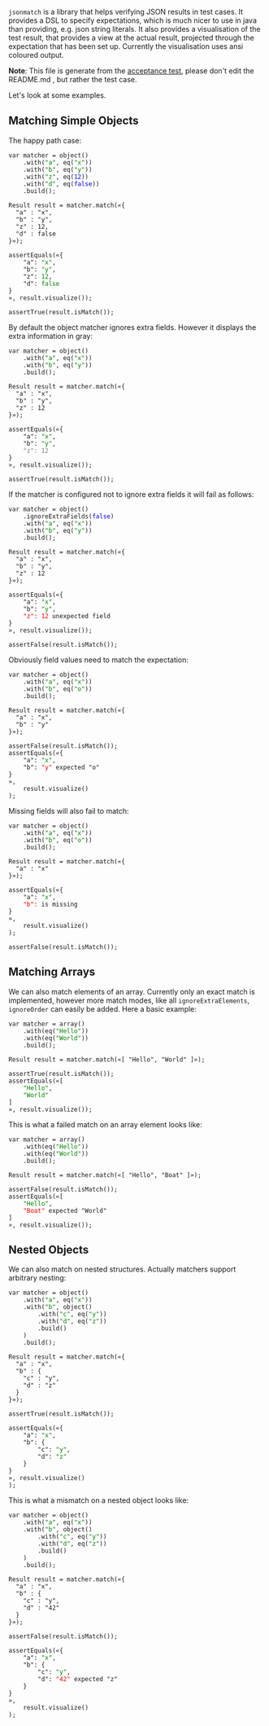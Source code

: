 `jsonmatch` is a library that helps verifying JSON results
in test cases. It provides a DSL to specify expectations,
which is much nicer to use in java than providing, e.g.
json string literals. It also provides a visualisation of
the test result, that provides a view at the actual result,
projected through the expectation that has been set up.
Currently the visualisation uses ansi coloured output.

**Note**: This file is generate from the [acceptance test](src/test/java/jsonmatch/MatchingTest.java), please
don't edit the README.md , but rather the test case.

Let's look at some examples.

Matching Simple Objects
-----------------------

The happy path case:

<pre><code>var matcher = object()
    .with(<span style="color:green">"a"</span>, eq(<span style="color:green">"x"</span>))
    .with(<span style="color:green">"b"</span>, eq(<span style="color:green">"y"</span>))
    .with(<span style="color:green">"z"</span>, eq(<span style="color:blue">12</span>))
    .with(<span style="color:green">"d"</span>, eq(<span style="color:blue">false</span>))
    .build();

Result result = matcher.match(«{
  "a" : "x",
  "b" : "y",
  "z" : 12,
  "d" : false
}»);

assertEquals(«{
    "a": <span style="color:green">"x"</span>,
    "b": <span style="color:green">"y"</span>,
    "z": <span style="color:green">12</span>,
    "d": <span style="color:green">false</span>
}
», result.visualize());

assertTrue(result.isMatch());</code></pre>

By default the object matcher ignores extra fields.
However it displays the extra information in gray:

<pre><code>var matcher = object()
    .with(<span style="color:green">"a"</span>, eq(<span style="color:green">"x"</span>))
    .with(<span style="color:green">"b"</span>, eq(<span style="color:green">"y"</span>))
    .build();

Result result = matcher.match(«{
  "a" : "x",
  "b" : "y",
  "z" : 12
}»);

assertEquals(«{
    "a": <span style="color:green">"x"</span>,
    "b": <span style="color:green">"y"</span>,
    <span style="color:gray">"z": </span><span style="color:gray">12</span>
}
», result.visualize());

assertTrue(result.isMatch());</code></pre>

If the matcher is configured not to ignore extra fields
it will fail as follows:

<pre><code>var matcher = object()
    .ignoreExtraFields(<span style="color:blue">false</span>)
    .with(<span style="color:green">"a"</span>, eq(<span style="color:green">"x"</span>))
    .with(<span style="color:green">"b"</span>, eq(<span style="color:green">"y"</span>))
    .build();

Result result = matcher.match(«{
  "a" : "x",
  "b" : "y",
  "z" : 12
}»);

assertEquals(«{
    "a": <span style="color:green">"x"</span>,
    "b": <span style="color:green">"y"</span>,
    <span style="color:red">"z": </span><span style="color:red">12</span> unexpected field
}
», result.visualize());

assertFalse(result.isMatch());</code></pre>

Obviously field values need to match the expectation:

<pre><code>var matcher = object()
    .with(<span style="color:green">"a"</span>, eq(<span style="color:green">"x"</span>))
    .with(<span style="color:green">"b"</span>, eq(<span style="color:green">"o"</span>))
    .build();

Result result = matcher.match(«{
  "a" : "x",
  "b" : "y"
}»);

assertFalse(result.isMatch());
assertEquals(«{
    "a": <span style="color:green">"x"</span>,
    "b": <span style="color:red">"y"</span> expected "o"
}
»,
    result.visualize()
);</code></pre>

Missing fields will also fail to match:

<pre><code>var matcher = object()
    .with(<span style="color:green">"a"</span>, eq(<span style="color:green">"x"</span>))
    .with(<span style="color:green">"b"</span>, eq(<span style="color:green">"o"</span>))
    .build();

Result result = matcher.match(«{
  "a" : "x"
}»);

assertEquals(«{
    "a": <span style="color:green">"x"</span>,
    <span style="color:red">"b": </span>is missing
}
»,
    result.visualize()
);

assertFalse(result.isMatch());</code></pre>

Matching Arrays
---------------

We can also match elements of an array.
Currently only an exact match is implemented, however
more match modes, like all `ignoreExtraElements`,
`ignoreOrder` can easily be added. Here a basic
example:

<pre><code>var matcher = array()
    .with(eq(<span style="color:green">"Hello"</span>))
    .with(eq(<span style="color:green">"World"</span>))
    .build();

Result result = matcher.match(«[ "Hello", "World" ]»);

assertTrue(result.isMatch());
assertEquals(«[
    <span style="color:green">"Hello"</span>,
    <span style="color:green">"World"</span>
]
», result.visualize());</code></pre>

This is what a failed match on an array element looks like:

<pre><code>var matcher = array()
    .with(eq(<span style="color:green">"Hello"</span>))
    .with(eq(<span style="color:green">"World"</span>))
    .build();

Result result = matcher.match(«[ "Hello", "Boat" ]»);

assertFalse(result.isMatch());
assertEquals(«[
    <span style="color:green">"Hello"</span>,
    <span style="color:red">"Boat"</span> expected "World"
]
», result.visualize());</code></pre>

Nested Objects
--------------

We can also match on nested structures. Actually
matchers support arbitrary nesting:

<pre><code>var matcher = object()
    .with(<span style="color:green">"a"</span>, eq(<span style="color:green">"x"</span>))
    .with(<span style="color:green">"b"</span>, object()
        .with(<span style="color:green">"c"</span>, eq(<span style="color:green">"y"</span>))
        .with(<span style="color:green">"d"</span>, eq(<span style="color:green">"z"</span>))
        .build()
    )
    .build();

Result result = matcher.match(«{
  "a" : "x",
  "b" : {
    "c" : "y",
    "d" : "z"
  }
}»);

assertTrue(result.isMatch());

assertEquals(«{
    "a": <span style="color:green">"x"</span>,
    "b": {
        "c": <span style="color:green">"y"</span>,
        "d": <span style="color:green">"z"</span>
    }
}
», result.visualize()
);</code></pre>

This is what a mismatch on a nested object looks like:

<pre><code>var matcher = object()
    .with(<span style="color:green">"a"</span>, eq(<span style="color:green">"x"</span>))
    .with(<span style="color:green">"b"</span>, object()
        .with(<span style="color:green">"c"</span>, eq(<span style="color:green">"y"</span>))
        .with(<span style="color:green">"d"</span>, eq(<span style="color:green">"z"</span>))
        .build()
    )
    .build();

Result result = matcher.match(«{
  "a" : "x",
  "b" : {
    "c" : "y",
    "d" : "42"
  }
}»);

assertFalse(result.isMatch());

assertEquals(«{
    "a": <span style="color:green">"x"</span>,
    "b": {
        "c": <span style="color:green">"y"</span>,
        "d": <span style="color:red">"42"</span> expected "z"
    }
}
»,
    result.visualize()
);</code></pre>
